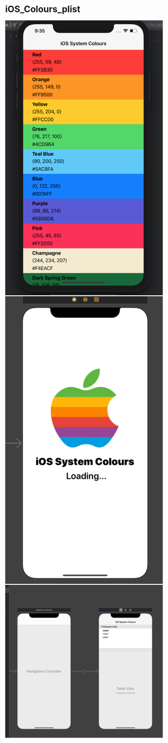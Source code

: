 # iOS_Colours_plist
![Final_Output](/Screenshots/Final_Output.png)
![LaunchScreen_Storyboard](/Screenshots/LaunchScreen_Storyboard.png)
![Main_Storyboard](/Screenshots/Main_Storyboard.png)
